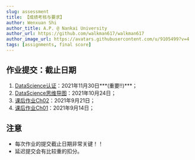 ```yaml
---
slug: assessment
title: 【成绩考核与要求】
author: Wenxuan Shi
author_title: A.P. @ Nankai University
author_url: https://github.com/walkman617/walkman617
author_image_url: https://avatars.githubusercontent.com/u/9105499?v=4
tags: [assignments, final score]
---
```


## 作业提交：截止日期
1. [DataScience认证](/blog/ibm)：2021年11月30日***(重要‼️)***；
2. [DataScience思维导图](/blog/ids)：2021年10月24日；
3. [课后作业Ch02](/blog/ov2.1)：2021年9月21日；
4. [课后作业Ch01](/blog/ov1.1)：2021年9月14日；


## 注意
- 每次作业的提交截止日期非常关键！！
- 延迟提交会有比较重的扣分。
